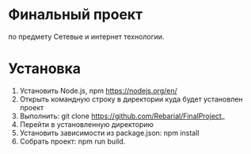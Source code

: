 # Финальный проект
по предмету Сетевые и интернет технологии.

# Установка
1. Установить Node.js, npm https://nodejs.org/en/
2. Открыть командную строку в директории куда будет установлен проект
3. Выполнить: git clone https://github.com/Rebarial/FinalProject_
4. Перейти в установленную директорию
5. Установить зависимости из package.json: npm install
6. Собрать проект: npm run build.
